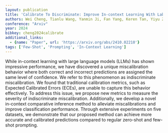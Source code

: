 ```yaml
---
layout: publication
title: 'Calibrate To Discriminate: Improve In-context Learning With Label-free Comparative Inference'
authors: Wei Cheng, Tianlu Wang, Yanmin Ji, Fan Yang, Keren Tan, Yiyu Zheng
conference: "Arxiv"
year: 2024
bibkey: cheng2024calibrate
additional_links:
  - {name: "Paper", url: 'https://arxiv.org/abs/2410.02210'}
tags: ['Few-Shot', 'Prompting', 'In-Context Learning']
---
```

While in-context learning with large language models (LLMs) has shown
impressive performance, we have discovered a unique miscalibration behavior
where both correct and incorrect predictions are assigned the same level of
confidence. We refer to this phenomenon as indiscriminate miscalibration. We
found that traditional calibration metrics, such as Expected Calibrated Errors
(ECEs), are unable to capture this behavior effectively. To address this issue,
we propose new metrics to measure the severity of indiscriminate
miscalibration. Additionally, we develop a novel in-context comparative
inference method to alleviate miscalibrations and improve classification
performance. Through extensive experiments on five datasets, we demonstrate
that our proposed method can achieve more accurate and calibrated predictions
compared to regular zero-shot and few-shot prompting.
